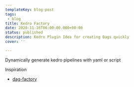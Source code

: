 ```yaml
---
templateKey: blog-post
tags: 
 - blog
title: Kedro Factory
date: 2020-11-16T06:00:00.000+00:00
status: published
description: Kedro Plugin Idea for creating Dags quickly
cover: ''

---
```


Dynamically generate kedro pipelines with yaml or script

Inspiration

* [dag-factory](https://github.com/ajbosco/dag-factory)


